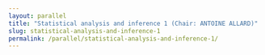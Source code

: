 ```yaml
---
layout: parallel
title: "Statistical analysis and inference 1 (Chair: ANTOINE ALLARD)"
slug: statistical-analysis-and-inference-1
permalink: /parallel/statistical-analysis-and-inference-1/
---
```

